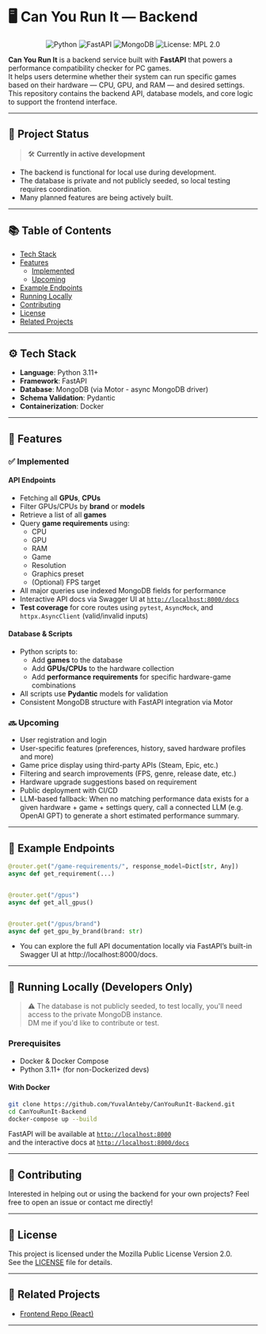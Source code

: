 # 🖥️ Can You Run It — Backend

<p align="center">
  <img src="https://img.shields.io/badge/Python-3.11-blue" alt="Python">
  <img src="https://img.shields.io/badge/FastAPI-%2300C7B7?logo=fastapi&logoColor=white" alt="FastAPI">
  <img src="https://img.shields.io/badge/MongoDB-%2347A248?logo=mongodb&logoColor=white" alt="MongoDB">
  <img src="https://img.shields.io/badge/License-MPL_2.0-brightgreen.svg" alt="License: MPL 2.0">
</p>

**Can You Run It** is a backend service built with **FastAPI** that powers a performance compatibility checker for PC
games. <br />It helps users determine whether their system can run specific games based on their hardware — CPU, GPU,
and
RAM — and desired settings. <br />This repository contains the backend API, database models, and core logic to support
the
frontend interface.

---

## 🚧 Project Status

> 🛠️ **Currently in active development**

- The backend is functional for local use during development.
- The database is private and not publicly seeded, so local testing requires coordination.
- Many planned features are being actively built.

---

## 📚 Table of Contents

- [Tech Stack](#-tech-stack)
- [Features](#-features)
    - [Implemented](#-implemented)
    - [Upcoming](#-upcoming)
- [Example Endpoints](#-example-endpoints)
- [Running Locally](#-running-locally-developers-only)
- [Contributing](#-contributing)
- [License](#-license)
- [Related Projects](#-related-projects)

---

## ⚙️ Tech Stack

- **Language**: Python 3.11+
- **Framework**: FastAPI
- **Database**: MongoDB (via Motor - async MongoDB driver)
- **Schema Validation**: Pydantic
- **Containerization**: Docker

---

## 🌟 Features

### ✅ Implemented

#### API Endpoints

- Fetching all **GPUs**, **CPUs**
- Filter GPUs/CPUs by **brand** or **models**
- Retrieve a list of all **games**
- Query **game requirements** using:
    - CPU
    - GPU
    - RAM
    - Game
    - Resolution
    - Graphics preset
    - (Optional) FPS target
- All major queries use indexed MongoDB fields for performance
- Interactive API docs via Swagger UI at [`http://localhost:8000/docs`](http://localhost:8000/docs)
- **Test coverage** for core routes using `pytest`, `AsyncMock`, and `httpx.AsyncClient` (valid/invalid inputs)

#### Database & Scripts

- Python scripts to:
    - Add **games** to the database
    - Add **GPUs/CPUs** to the hardware collection
    - Add **performance requirements** for specific hardware-game combinations
- All scripts use **Pydantic** models for validation
- Consistent MongoDB structure with FastAPI integration via Motor

### 🔜 Upcoming

- User registration and login
- User-specific features (preferences, history, saved hardware profiles and more)
- Game price display using third-party APIs (Steam, Epic, etc.)
- Filtering and search improvements (FPS, genre, release date, etc.)
- Hardware upgrade suggestions based on requirement
- Public deployment with CI/CD
- LLM-based fallback: When no matching performance data exists for a given hardware + game + settings query, call a connected LLM (e.g. OpenAI GPT) to generate a short estimated performance summary.

---

## 📁 Example Endpoints

```python
@router.get("/game-requirements/", response_model=Dict[str, Any])
async def get_requirement(...)


@router.get("/gpus")
async def get_all_gpus()


@router.get("/gpus/brand")
async def get_gpu_by_brand(brand: str)
```

* You can explore the full API documentation locally via FastAPI’s built-in Swagger UI at http://localhost:8000/docs.

---

## 🐳 Running Locally (Developers Only)

> ⚠️ The database is not publicly seeded, to test locally, you'll need access to the private MongoDB instance.<br />
> DM me if you'd like to contribute or test.

### Prerequisites

- Docker & Docker Compose
- Python 3.11+ (for non-Dockerized devs)

#### With Docker

```bash
git clone https://github.com/YuvalAnteby/CanYouRunIt-Backend.git
cd CanYouRunIt-Backend
docker-compose up --build
```

FastAPI will be available at [`http://localhost:8000`](http://localhost:8000)<br />
and the interactive docs at [`http://localhost:8000/docs`](http://localhost:8000/docs)

---

## 🤝 Contributing

Interested in helping out or using the backend for your own projects? Feel free to open an issue or contact me directly!

---

## 📄 License

This project is licensed under the Mozilla Public License Version 2.0.<br />
See the [LICENSE](https://github.com/YuvalAnteby/CanYouRunIt-Backend/blob/main/LICENSE) file for details.

---

## 🔗 Related Projects

- [Frontend Repo (React)](https://github.com/YuvalAnteby/can-you-run-it-frontend)

---
